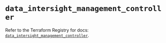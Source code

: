 # `data_intersight_management_controller`

Refer to the Terraform Registry for docs: [`data_intersight_management_controller`](https://registry.terraform.io/providers/ciscodevnet/intersight/1.0.71/docs/data-sources/management_controller).
